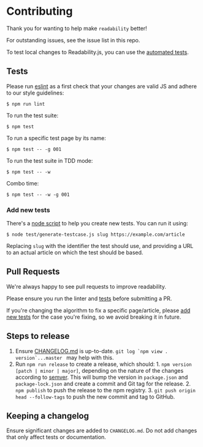 # Contributing

Thank you for wanting to help make `readability` better!

For outstanding issues, see the issue list in this repo.

To test local changes to Readability.js, you can use the [automated tests](#tests).

## Tests

Please run [eslint](http://eslint.org/) as a first check that your changes are valid JS and adhere to our style guidelines:

    $ npm run lint

To run the test suite:

    $ npm test

To run a specific test page by its name:

    $ npm test -- -g 001

To run the test suite in TDD mode:

    $ npm test -- -w

Combo time:

    $ npm test -- -w -g 001

### Add new tests

There's a [node script](https://github.com/mozilla/readability/blob/master/test/generate-testcase.js) to help you create new tests.
You can run it using:

    $ node test/generate-testcase.js slug https://example.com/article

Replacing `slug` with the identifier the test should use, and providing a URL
to an actual article on which the test should be based.

## Pull Requests

We're always happy to see pull requests to improve readability.

Please ensure you run the linter and [tests](#tests) before submitting a PR.

If you're changing the algorithm to fix a specific page/article, please
[add new tests](#add-new-tests) for the case you're fixing, so we avoid
breaking it in future.

## Steps to release

1. Ensure [CHANGELOG.md](CHANGELOG.md) is up-to-date. `` git log `npm view . version`...master  `` may help with this.
2. Run `npm run release` to create a release, which should: 1. `npm version [patch | minor | major]`, depending on the nature of the changes according to
   [semver](https://semver.org/). This will bump the version in `package.json` and `package-lock.json`
   and create a commit and Git tag for the release. 2. `npm publish` to push the release to the npm registry. 3. `git push origin head --follow-tags` to push the new commit and tag to GitHub.

## Keeping a changelog

Ensure significant changes are added to `CHANGELOG.md`. Do not add
changes that only affect tests or documentation.
